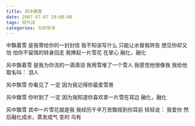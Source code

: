```yaml
---
title: 风中飘雪
date: 2007-07-07 20:08:08
tags: 现代诗
categories: 为你写诗
---
```

中飘着雪
是我寄给你的一封封信
我不知该写什么
只能让水替我转告
想见你却又怕
怕你不留情的转身回走
我捧起一片雪花
在掌心
融化，融化
<!-- more -->
风中飘着雪
是我为你流的一滴滴泪
我用雪堆了一个雪人
我感觉他很像我
我给他取名叫：
泪人

风中飘雪
你看见了
一定
因为我记得你最爱雪景

风中飘雪
你听到了
一定
因为我知道你喜欢拿一片雪在耳边
融化，融化

风中飘雪
其中一片雪花就是我
我经历千辛万苦飘摇到你耳前
轻轻说：
我爱你
然后融化成水，蒸发成气
变的
乌有